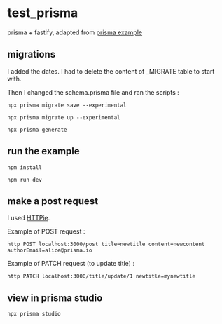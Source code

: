 # test_prisma
prisma + fastify, adapted from [prisma example](https://github.com/prisma/prisma-examples/tree/latest/javascript/rest-fastify)

## migrations
I added the dates. I had to delete the content of _MIGRATE table to start with.

Then I changed the schema.prisma file and ran the scripts :

```
npx prisma migrate save --experimental
```

```
npx prisma migrate up --experimental
```

```
npx prisma generate
```

## run the example
```
npm install
```

```
npm run dev
```

## make a post request
I used [HTTPie](https://httpie.org/).

Example of POST request : 

`http POST localhost:3000/post title=newtitle content=newcontent authorEmail=alice@prisma.io`

Example of PATCH request (to update title) :
 
`http PATCH localhost:3000/title/update/1 newtitle=mynewtitle`

## view in prisma studio
```
npx prisma studio
```